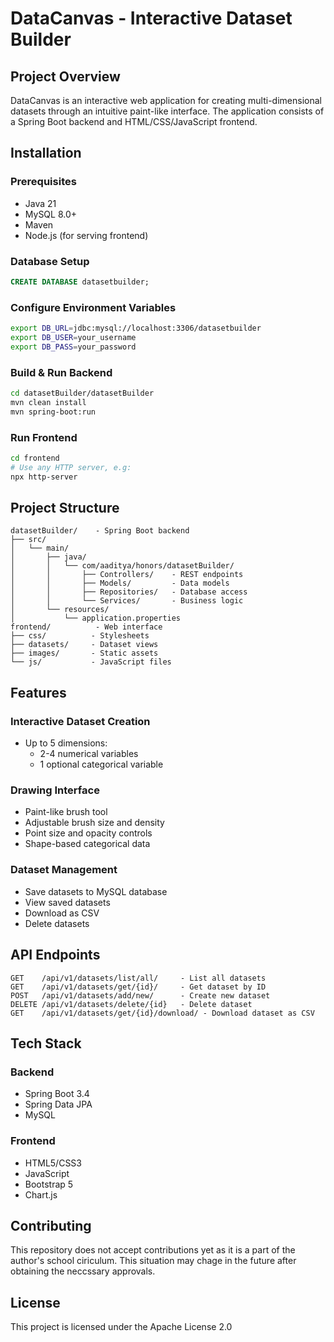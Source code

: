 # DataCanvas - Interactive Dataset Builder

## Project Overview 
DataCanvas is an interactive web application for creating multi-dimensional datasets through an intuitive paint-like interface. The application consists of a Spring Boot backend and HTML/CSS/JavaScript frontend.

## Installation

### Prerequisites
- Java 21 
- MySQL 8.0+
- Maven
- Node.js (for serving frontend)

### Database Setup
```sql
CREATE DATABASE datasetbuilder;
```

### Configure Environment Variables
```bash
export DB_URL=jdbc:mysql://localhost:3306/datasetbuilder
export DB_USER=your_username 
export DB_PASS=your_password
```

### Build & Run Backend
```bash
cd datasetBuilder/datasetBuilder
mvn clean install
mvn spring-boot:run
```

### Run Frontend
```bash
cd frontend
# Use any HTTP server, e.g:
npx http-server 
```

## Project Structure

```
datasetBuilder/    - Spring Boot backend
├── src/
│   └── main/
│       ├── java/
│       │   └── com/aaditya/honors/datasetBuilder/
│       │       ├── Controllers/    - REST endpoints
│       │       ├── Models/         - Data models
│       │       ├── Repositories/   - Database access
│       │       └── Services/       - Business logic
│       └── resources/
│           └── application.properties
frontend/          - Web interface
├── css/          - Stylesheets
├── datasets/     - Dataset views  
├── images/       - Static assets
└── js/           - JavaScript files
```

## Features

### Interactive Dataset Creation
- Up to 5 dimensions:
  - 2-4 numerical variables
  - 1 optional categorical variable
  
### Drawing Interface
- Paint-like brush tool
- Adjustable brush size and density
- Point size and opacity controls
- Shape-based categorical data

### Dataset Management 
- Save datasets to MySQL database
- View saved datasets
- Download as CSV
- Delete datasets

## API Endpoints

```
GET    /api/v1/datasets/list/all/     - List all datasets
GET    /api/v1/datasets/get/{id}/     - Get dataset by ID
POST   /api/v1/datasets/add/new/      - Create new dataset
DELETE /api/v1/datasets/delete/{id}   - Delete dataset
GET    /api/v1/datasets/get/{id}/download/ - Download dataset as CSV
```

## Tech Stack

### Backend
- Spring Boot 3.4
- Spring Data JPA  
- MySQL

### Frontend
- HTML5/CSS3
- JavaScript
- Bootstrap 5
- Chart.js

## Contributing
This repository does not accept contributions yet as it is a part of the author's school ciriculum. This situation may chage in the future after obtaining the neccssary approvals.

## License
This project is licensed under the Apache License 2.0
